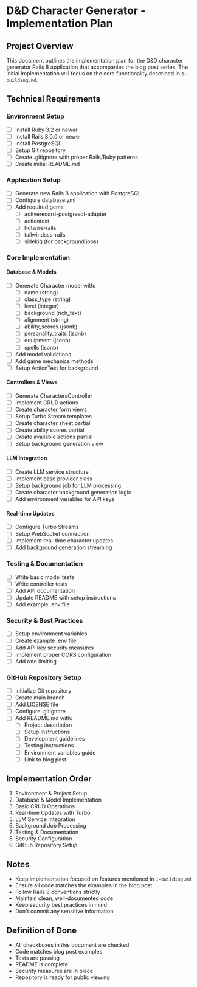 # D&D Character Generator - Implementation Plan

## Project Overview

This document outlines the implementation plan for the D&D character generator Rails 8 application that accompanies the blog post series. The initial implementation will focus on the core functionality described in `1-building.md`.

## Technical Requirements

### Environment Setup

- [ ] Install Ruby 3.2 or newer
- [ ] Install Rails 8.0.0 or newer
- [ ] Install PostgreSQL
- [ ] Setup Git repository
- [ ] Create .gitignore with proper Rails/Ruby patterns
- [ ] Create initial README.md

### Application Setup

- [ ] Generate new Rails 8 application with PostgreSQL
- [ ] Configure database.yml
- [ ] Add required gems:
  - [ ] activerecord-postgresql-adapter
  - [ ] actiontext
  - [ ] hotwire-rails
  - [ ] tailwindcss-rails
  - [ ] sidekiq (for background jobs)

### Core Implementation

#### Database & Models

- [ ] Generate Character model with:
  - [ ] name (string)
  - [ ] class_type (string)
  - [ ] level (integer)
  - [ ] background (rich_text)
  - [ ] alignment (string)
  - [ ] ability_scores (jsonb)
  - [ ] personality_traits (jsonb)
  - [ ] equipment (jsonb)
  - [ ] spells (jsonb)
- [ ] Add model validations
- [ ] Add game mechanics methods
- [ ] Setup ActionText for background

#### Controllers & Views

- [ ] Generate CharactersController
- [ ] Implement CRUD actions
- [ ] Create character form views
- [ ] Setup Turbo Stream templates
- [ ] Create character sheet partial
- [ ] Create ability scores partial
- [ ] Create available actions partial
- [ ] Setup background generation view

#### LLM Integration

- [ ] Create LLM service structure
- [ ] Implement base provider class
- [ ] Setup background job for LLM processing
- [ ] Create character background generation logic
- [ ] Add environment variables for API keys

#### Real-time Updates

- [ ] Configure Turbo Streams
- [ ] Setup WebSocket connection
- [ ] Implement real-time character updates
- [ ] Add background generation streaming

### Testing & Documentation

- [ ] Write basic model tests
- [ ] Write controller tests
- [ ] Add API documentation
- [ ] Update README with setup instructions
- [ ] Add example .env file

### Security & Best Practices

- [ ] Setup environment variables
- [ ] Create example .env file
- [ ] Add API key security measures
- [ ] Implement proper CORS configuration
- [ ] Add rate limiting

### GitHub Repository Setup

- [ ] Initialize Git repository
- [ ] Create main branch
- [ ] Add LICENSE file
- [ ] Configure .gitignore
- [ ] Add README.md with:
  - [ ] Project description
  - [ ] Setup instructions
  - [ ] Development guidelines
  - [ ] Testing instructions
  - [ ] Environment variables guide
  - [ ] Link to blog post

## Implementation Order

1. Environment & Project Setup
2. Database & Model Implementation
3. Basic CRUD Operations
4. Real-time Updates with Turbo
5. LLM Service Integration
6. Background Job Processing
7. Testing & Documentation
8. Security Configuration
9. GitHub Repository Setup

## Notes

- Keep implementation focused on features mentioned in `1-building.md`
- Ensure all code matches the examples in the blog post
- Follow Rails 8 conventions strictly
- Maintain clean, well-documented code
- Keep security best practices in mind
- Don't commit any sensitive information

## Definition of Done

- All checkboxes in this document are checked
- Code matches blog post examples
- Tests are passing
- README is complete
- Security measures are in place
- Repository is ready for public viewing
